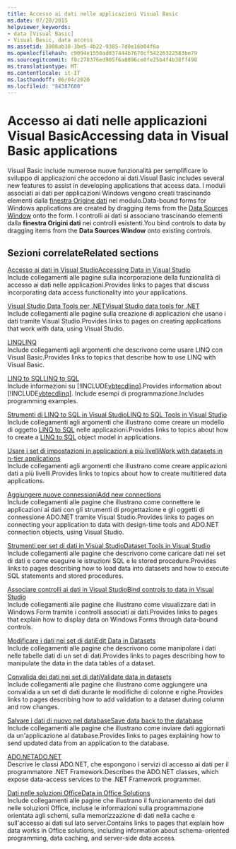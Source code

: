 ```yaml
---
title: Accesso ai dati nelle applicazioni Visual Basic
ms.date: 07/20/2015
helpviewer_keywords:
- data [Visual Basic]
- Visual Basic, data access
ms.assetid: 3086ab38-3be5-4b22-9385-7d0e16b04f6a
ms.openlocfilehash: c9094e1550ad837444b7670cf54226322583be79
ms.sourcegitcommit: f8c270376ed905f6a8896ce0fe25b4f4b38ff498
ms.translationtype: MT
ms.contentlocale: it-IT
ms.lasthandoff: 06/04/2020
ms.locfileid: "84387608"
---
```

# <a name="accessing-data-in-visual-basic-applications"></a><span data-ttu-id="bf183-102">Accesso ai dati nelle applicazioni Visual Basic</span><span class="sxs-lookup"><span data-stu-id="bf183-102">Accessing data in Visual Basic applications</span></span>

<span data-ttu-id="bf183-103">Visual Basic include numerose nuove funzionalità per semplificare lo sviluppo di applicazioni che accedono ai dati.</span><span class="sxs-lookup"><span data-stu-id="bf183-103">Visual Basic includes several new features to assist in developing applications that access data.</span></span> <span data-ttu-id="bf183-104">I moduli associati ai dati per applicazioni Windows vengono creati trascinando elementi dalla [finestra Origine dati](/visualstudio/data-tools/add-new-data-sources) nel modulo.</span><span class="sxs-lookup"><span data-stu-id="bf183-104">Data-bound forms for Windows applications are created by dragging items from the [Data Sources Window](/visualstudio/data-tools/add-new-data-sources) onto the form.</span></span> <span data-ttu-id="bf183-105">I controlli ai dati si associano trascinando elementi dalla **finestra Origini dati** nei controlli esistenti.</span><span class="sxs-lookup"><span data-stu-id="bf183-105">You bind controls to data by dragging items from the **Data Sources Window** onto existing controls.</span></span>

## <a name="related-sections"></a><span data-ttu-id="bf183-106">Sezioni correlate</span><span class="sxs-lookup"><span data-stu-id="bf183-106">Related sections</span></span>

[<span data-ttu-id="bf183-107">Accesso ai dati in Visual Studio</span><span class="sxs-lookup"><span data-stu-id="bf183-107">Accessing Data in Visual Studio</span></span>](/visualstudio/data-tools/)  
<span data-ttu-id="bf183-108">Include collegamenti alle pagine sulla incorporazione della funzionalità di accesso ai dati nelle applicazioni.</span><span class="sxs-lookup"><span data-stu-id="bf183-108">Provides links to pages that discuss incorporating data access functionality into your applications.</span></span>

[<span data-ttu-id="bf183-109">Visual Studio Data Tools per .NET</span><span class="sxs-lookup"><span data-stu-id="bf183-109">Visual Studio data tools for .NET</span></span>](/visualstudio/data-tools/visual-studio-data-tools-for-dotnet)  
<span data-ttu-id="bf183-110">Include collegamenti alle pagine sulla creazione di applicazioni che usano i dati tramite Visual Studio.</span><span class="sxs-lookup"><span data-stu-id="bf183-110">Provides links to pages on creating applications that work with data, using Visual Studio.</span></span>

[<span data-ttu-id="bf183-111">LINQ</span><span class="sxs-lookup"><span data-stu-id="bf183-111">LINQ</span></span>](../programming-guide/language-features/linq/index.md)  
<span data-ttu-id="bf183-112">Include collegamenti agli argomenti che descrivono come usare LINQ con Visual Basic.</span><span class="sxs-lookup"><span data-stu-id="bf183-112">Provides links to topics that describe how to use LINQ with Visual Basic.</span></span>

[<span data-ttu-id="bf183-113">LINQ to SQL</span><span class="sxs-lookup"><span data-stu-id="bf183-113">LINQ to SQL</span></span>](../../framework/data/adonet/sql/linq/index.md)  
<span data-ttu-id="bf183-114">Include informazioni su [!INCLUDE[vbtecdlinq](~/includes/vbtecdlinq-md.md)].</span><span class="sxs-lookup"><span data-stu-id="bf183-114">Provides information about [!INCLUDE[vbtecdlinq](~/includes/vbtecdlinq-md.md)].</span></span> <span data-ttu-id="bf183-115">Include esempi di programmazione.</span><span class="sxs-lookup"><span data-stu-id="bf183-115">Includes programming examples.</span></span>  

[<span data-ttu-id="bf183-116">Strumenti di LINQ to SQL in Visual Studio</span><span class="sxs-lookup"><span data-stu-id="bf183-116">LINQ to SQL Tools in Visual Studio</span></span>](/visualstudio/data-tools/linq-to-sql-tools-in-visual-studio2)  
<span data-ttu-id="bf183-117">Include collegamenti agli argomenti che illustrano come creare un modello di oggetto [LINQ to SQL](../../framework/data/adonet/sql/linq/index.md) nelle applicazioni.</span><span class="sxs-lookup"><span data-stu-id="bf183-117">Provides links to topics about how to create a [LINQ to SQL](../../framework/data/adonet/sql/linq/index.md) object model in applications.</span></span>

[<span data-ttu-id="bf183-118">Usare i set di impostazioni in applicazioni a più livelli</span><span class="sxs-lookup"><span data-stu-id="bf183-118">Work with datasets in n-tier applications</span></span>](/visualstudio/data-tools/work-with-datasets-in-n-tier-applications)  
<span data-ttu-id="bf183-119">Include collegamenti agli argomenti che illustrano come creare applicazioni dati a più livelli.</span><span class="sxs-lookup"><span data-stu-id="bf183-119">Provides links to topics about how to create multitiered data applications.</span></span>

[<span data-ttu-id="bf183-120">Aggiungere nuove connessioni</span><span class="sxs-lookup"><span data-stu-id="bf183-120">Add new connections</span></span>](/visualstudio/data-tools/add-new-connections)  
<span data-ttu-id="bf183-121">Include collegamenti alle pagine che illustrano come connettere le applicazioni ai dati con gli strumenti di progettazione e gli oggetti di connessione ADO.NET tramite Visual Studio.</span><span class="sxs-lookup"><span data-stu-id="bf183-121">Provides links to pages on connecting your application to data with design-time tools and ADO.NET connection objects, using Visual Studio.</span></span>

[<span data-ttu-id="bf183-122">Strumenti per set di dati in Visual Studio</span><span class="sxs-lookup"><span data-stu-id="bf183-122">Dataset Tools in Visual Studio</span></span>](/visualstudio/data-tools/dataset-tools-in-visual-studio)  
<span data-ttu-id="bf183-123">Include collegamenti alle pagine che descrivono come caricare dati nei set di dati e come eseguire le istruzioni SQL e le stored procedure.</span><span class="sxs-lookup"><span data-stu-id="bf183-123">Provides links to pages describing how to load data into datasets and how to execute SQL statements and stored procedures.</span></span>  

[<span data-ttu-id="bf183-124">Associare controlli ai dati in Visual Studio</span><span class="sxs-lookup"><span data-stu-id="bf183-124">Bind controls to data in Visual Studio</span></span>](/visualstudio/data-tools/bind-controls-to-data-in-visual-studio)  
<span data-ttu-id="bf183-125">Include collegamenti alle pagine che illustrano come visualizzare dati in Windows Form tramite i controlli associati ai dati.</span><span class="sxs-lookup"><span data-stu-id="bf183-125">Provides links to pages that explain how to display data on Windows Forms through data-bound controls.</span></span>

[<span data-ttu-id="bf183-126">Modificare i dati nei set di dati</span><span class="sxs-lookup"><span data-stu-id="bf183-126">Edit Data in Datasets</span></span>](/visualstudio/data-tools/edit-data-in-datasets)  
<span data-ttu-id="bf183-127">Include collegamenti alle pagine che descrivono come manipolare i dati nelle tabelle dati di un set di dati.</span><span class="sxs-lookup"><span data-stu-id="bf183-127">Provides links to pages describing how to manipulate the data in the data tables of a dataset.</span></span>  

[<span data-ttu-id="bf183-128">Convalida dei dati nei set di dati</span><span class="sxs-lookup"><span data-stu-id="bf183-128">Validate data in datasets</span></span>](/visualstudio/data-tools/validate-data-in-datasets)  
<span data-ttu-id="bf183-129">Include collegamenti alle pagine che illustrano come aggiungere una convalida a un set di dati durante le modifiche di colonne e righe.</span><span class="sxs-lookup"><span data-stu-id="bf183-129">Provides links to pages describing how to add validation to a dataset during column and row changes.</span></span>

[<span data-ttu-id="bf183-130">Salvare i dati di nuovo nel database</span><span class="sxs-lookup"><span data-stu-id="bf183-130">Save data back to the database</span></span>](/visualstudio/data-tools/save-data-back-to-the-database)  
<span data-ttu-id="bf183-131">Include collegamenti alle pagine che illustrano come inviare dati aggiornati da un'applicazione al database.</span><span class="sxs-lookup"><span data-stu-id="bf183-131">Provides links to pages explaining how to send updated data from an application to the database.</span></span>

[<span data-ttu-id="bf183-132">ADO.NET</span><span class="sxs-lookup"><span data-stu-id="bf183-132">ADO.NET</span></span>](../../framework/data/adonet/index.md)  
<span data-ttu-id="bf183-133">Descrive le classi ADO.NET, che espongono i servizi di accesso ai dati per il programmatore .NET Framework.</span><span class="sxs-lookup"><span data-stu-id="bf183-133">Describes the ADO.NET classes, which expose data-access services to the .NET Framework programmer.</span></span>

[<span data-ttu-id="bf183-134">Dati nelle soluzioni Office</span><span class="sxs-lookup"><span data-stu-id="bf183-134">Data in Office Solutions</span></span>](/visualstudio/vsto/data-in-office-solutions)  
<span data-ttu-id="bf183-135">Include collegamenti alle pagine che illustrano il funzionamento dei dati nelle soluzioni Office, incluse le informazioni sulla programmazione orientata agli schemi, sulla memorizzazione di dati nella cache e sull'accesso ai dati sul lato server.</span><span class="sxs-lookup"><span data-stu-id="bf183-135">Contains links to pages that explain how data works in Office solutions, including information about schema-oriented programming, data caching, and server-side data access.</span></span>
